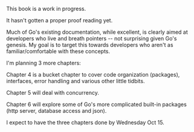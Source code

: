 This book is a work in progress.

It hasn't gotten a proper proof reading yet.

Much of Go's existing documentation, while excellent, is clearly aimed at developers who live and breath pointers -- not surprising given Go's genesis. My goal is to target this towards developers who aren't as familiar/comfortable with these concepts.

I'm planning 3 more chapters:

Chapter 4 is a bucket chapter to cover code organization (packages), interfaces, error handling and various other little tidbits.

Chapter 5 will deal with concurrency.

Chapter 6 will explore some of Go's more complicated built-in packages (http server, database access and json).

I expect to have the three chapters done by Wednesday Oct 15.

